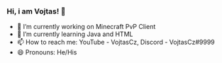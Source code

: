 ### Hi, i am Vojtas! 👋

- 🔭 I’m currently working on Minecraft PvP Client
- 🌱 I’m currently learning Java and HTML
- 📫 How to reach me: YouTube - VojtasCz, Discord - VojtasCz#9999
- 😄 Pronouns: He/His
